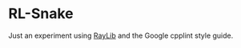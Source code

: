 # RL-Snake

Just an experiment using [RayLib](https://github.com/raysan5/raylib/) and the
Google cpplint style guide.

